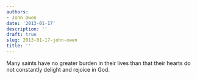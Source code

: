 ```yaml
---
authors:
- John Owen
date: '2013-01-17'
description: ''
draft: true
slug: 2013-01-17-john-owen
title: ''
---
```

Many saints have no greater burden in their lives than that their hearts do not constantly delight and rejoice in God.



